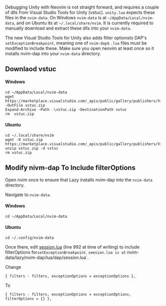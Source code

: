 Debugging Unity with Neovim is not straight forward, and requires a couple of dlls from Visual Studio Tools for Unity (vstuc). `unity.lua` expects these files in the `nvim-data`. On Windows `nvim-data` is at `~/AppData/Local/nvim-data`, and on Ubuntu its at `~/.local/share/nvim`. It is currently required to manually download and extract these dlls into your `nvim-data`.

The new Visual Studio Tools for Unity also adds filter optionsto DAP's `setExceptionBreakpoint`, meaning one of `nvim-dap`s `.lua` files must be modified to include these. Make sure you open neovim at least once so it installs nvim-dap into your `nvim-data` directory.

## Downlaod vstuc

#### Windows
```
cd ~/AppData/Local/nvim-data
wget https://marketplace.visualstudio.com/_apis/public/gallery/publishers/VisualStudioToolsForUnity/vsextensions/vstuc/1.0.4/vspackage -OutFile vstuc.zip
Expand-Archive -Path .\vstuc.zip -DestinationPath vstuc
rm  vstuc.zip
```

#### Ubuntu
```
cd ~/.local/share/nvim
wget -O vstuc.zip https://marketplace.visualstudio.com/_apis/public/gallery/publishers/VisualStudioToolsForUnity/vsextensions/vstuc/1.0.4/vspackage
unzip vstuc.zip -d vstuc
rm vstuc.zip
```


## Modify nivm-dap To Include filterOptions
Open nvim once to ensure that Lazy installs nvim-dap into the `nvim-data` directory. 

Navigate to `nvim-data`.

#### Windows
```
cd ~/AppData/Local/nvim-data
```

#### Ubuntu
```
cd ~/.config/nvim-data
```

Once there, edit [session.lua](https://github.com/mfussenegger/nvim-dap/blob/90616ae6ae40053103dc66872886fc26b94c70c8/lua/dap/session.lua#L995) (line 992 at time of writing) to include filterOptions for`setExceptionBreakpoint`. `seesion.lua is at` nvim-data/lazy/nvim-dap/lua/dap/session.lua`.

Change
```
{ filters - filters, exceptionOptions = exceptionOptions },
```
To
```
{ filters - filters, exceptionOptions = exceptionOptions, filterOptions = {} },
```
